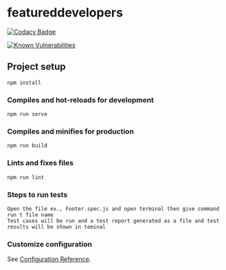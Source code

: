 # featureddevelopers

[![Codacy Badge](https://app.codacy.com/project/badge/Grade/8467181e9ff14b87b1605374640957e2)](https://www.codacy.com/gh/sagajayakumar/FeaturedDeveloperVue/dashboard?utm_source=github.com&amp;utm_medium=referral&amp;utm_content=sagajayakumar/FeaturedDeveloperVue&amp;utm_campaign=Badge_Grade)

[![Known Vulnerabilities](https://snyk.io/test/github/sagajayakumar/FeaturedDeveloperVue/badge.svg)](https://snyk.io/test/github/sagajayakumar/FeaturedDeveloperVue)



## Project setup
```
npm install
```

### Compiles and hot-reloads for development
```
npm run serve
```

### Compiles and minifies for production
```
npm run build
```

### Lints and fixes files
```
npm run lint
```
### Steps to run tests
```
Open the file ex., Footer.spec.js and open terminal then give command run t file name
Test cases will be run and a test report generated as a file and test results will be shown in teminal
```


### Customize configuration
See [Configuration Reference](https://cli.vuejs.org/config/).
